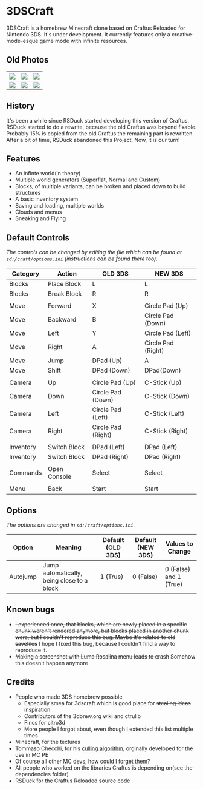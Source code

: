 # 3DSCraft

3DSCraft is a homebrew Minecraft clone based on Craftus Reloaded for Nintendo 3DS. It's under development. It currently features only a creative-mode-esque game mode with infinite resources.

## Old Photos
![](https://raw.githubusercontent.com/wiki/RSDuck/craftus_reloaded/screenshots/15t.png)|![](https://raw.githubusercontent.com/wiki/RSDuck/craftus_reloaded/screenshots/17t.png)|![](https://raw.githubusercontent.com/wiki/RSDuck/craftus_reloaded/screenshots/16t.png)
----|----|----
![](https://raw.githubusercontent.com/wiki/RSDuck/craftus_reloaded/screenshots/15b.png)|![](https://raw.githubusercontent.com/wiki/RSDuck/craftus_reloaded/screenshots/17b.png)|![](https://raw.githubusercontent.com/wiki/RSDuck/craftus_reloaded/screenshots/16b.png)

## History

It's been a while since RSDuck started developing this version of Craftus. RSDuck started to do a rewrite, because the old Craftus was beyond fixable. Probably 15% is copied from the old Craftus the remaining part is rewritten. After a bit of time, RSDuck abandoned this Project. Now, it is our turn!

## Features

* An infinte world(in theory)
* Multiple world generators (Superflat, Normal and Custom)
* Blocks, of multiple variants, can be broken and placed down to build structures
* A basic inventory system
* Saving and loading, multiple worlds
* Clouds and menus
* Sneaking and Flying

## Default Controls

_The controls can be changed by editing the file which can be found at `sd:/craft/options.ini` (instructions can be found there too)._

| Category | Action | OLD 3DS | NEW 3DS            |
| ------------- | ------------- | ------------- |--------------------|
| Blocks | Place Block | L | L                  |
| Blocks | Break Block | R | R                  |
|  |  |  |                    |
| Move | Forward | X | Circle Pad (Up)    |
| Move | Backward | B | Circle Pad (Down)  |
| Move | Left | Y | Circle Pad (Left)  |
| Move | Right | A | Circle Pad (Right) |
| Move | Jump | DPad (Up) | A                  |
| Move | Shift | DPad (Down) | DPad(Down)         |
|  |  |  |                    |
| Camera | Up | Circle Pad (Up) | C-Stick (Up)       |
| Camera | Down | Circle Pad (Down) | C-Stick (Down)     |
| Camera | Left | Circle Pad (Left) | C-Stick (Left)     |
| Camera | Right | Circle Pad (Right) | C-Stick (Right)    |
|  |  |  |                    |
| Inventory | Switch Block | DPad (Left) | DPad (Left)        |
| Inventory | Switch Block | DPad (Right) | DPad (Right)       |
|  |  |  |                    |
| Commands | Open Console | Select | Select             |
|  |  |  |                    |
| Menu | Back | Start | Start              |

## Options

_The options are changed in `sd:/craft/options.ini`._

| Option | Meaning | Default (OLD 3DS) | Default (NEW 3DS) | Values to Change |
| ------------- | ------------- | ------------- | ------------- | ------------- |
| Autojump | Jump automatically, being close to a block | 1 (True) | 0 (False) | 0 (False) and 1 (True) |

## Known bugs

* ~~I experienced once, that blocks, which are newly placed in a specific chunk weren't rendered anymore, but blocks placed in another chunk were, but I couldn't reproduce this bug. Maybe it's related to old savefiles~~ I hope I fixed this bug, because I couldn't find a way to reproduce it.
* ~~Making a screenshot with Luma Rosalina menu leads to crash~~ Somehow this doesn't happen anymore

## Credits
* People who made 3DS homebrew possible
    * Especially smea for 3dscraft which is good place for ~~stealing ideas~~ inspiration
    * Contributors of the 3dbrew.org wiki and ctrulib
    * Fincs for citro3d
    * More people I forgot about, even though I extended this list multiple times
* Minecraft, for the textures
* Tommaso Checchi, for his [culling algorithm](https://tomcc.github.io/2014/08/31/visibility-1.html), orginally developed for the use in MC PE
* Of course all other MC devs, how could I forget them?
* All people who worked on the libraries Craftus is depending on(see the dependencies folder)
* RSDuck for the Craftus Reloaded source code